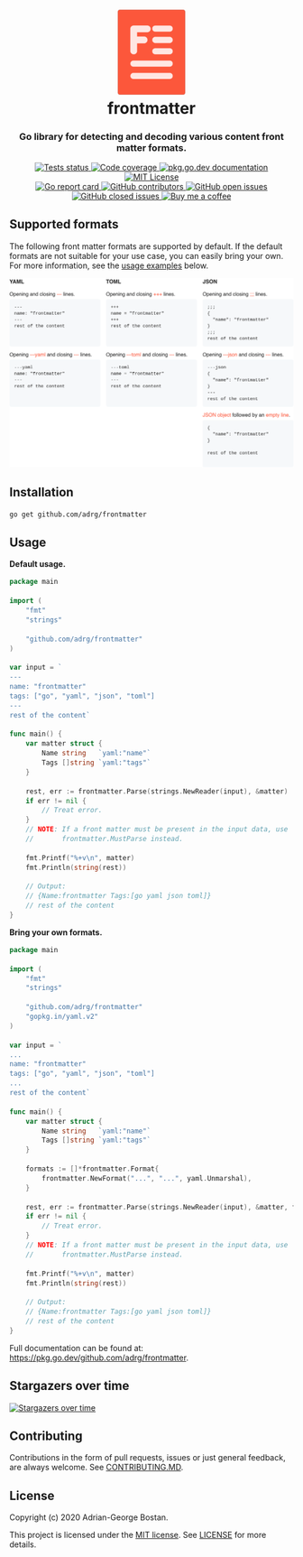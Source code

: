 <h1 align="center">
  <div>
    <img src="https://raw.githubusercontent.com/adrg/adrg.github.io/master/assets/projects/frontmatter/logo.png" width="120px" alt="frontmatter logo"/>
  </div>
  frontmatter
</h1>

<h3 align="center">Go library for detecting and decoding various content front matter formats.</h3>

<p align="center">
    <a href="https://github.com/adrg/frontmatter/actions/workflows/tests.yml">
        <img alt="Tests status" src="https://github.com/adrg/frontmatter/actions/workflows/tests.yml/badge.svg">
    </a>
    <a href="https://codecov.io/gh/adrg/frontmatter">
        <img alt="Code coverage" src="https://codecov.io/gh/adrg/frontmatter/branch/master/graphs/badge.svg?branch=master">
    </a>
    <a href="https://pkg.go.dev/github.com/adrg/frontmatter">
        <img alt="pkg.go.dev documentation" src="https://pkg.go.dev/badge/github.com/adrg/frontmatter">
    </a>
    <a href="https://opensource.org/licenses/MIT" rel="nofollow">
        <img alt="MIT License" src="https://img.shields.io/github/license/adrg/frontmatter"/>
    </a>
    <br />
    <a href="https://goreportcard.com/report/github.com/adrg/frontmatter">
        <img alt="Go report card" src="https://goreportcard.com/badge/github.com/adrg/frontmatter?style=flat" />
    </a>
    <a href="https://github.com/adrg/frontmatter/graphs/contributors">
        <img alt="GitHub contributors" src="https://img.shields.io/github/contributors/adrg/frontmatter" />
    </a>
    <a href="https://github.com/adrg/frontmatter/issues?q=is%3Aopen+is%3Aissue">
        <img alt="GitHub open issues" src="https://img.shields.io/github/issues-raw/adrg/frontmatter">
    </a>
    <a href="https://github.com/adrg/frontmatter/issues?q=is%3Aissue+is%3Aclosed">
        <img alt="GitHub closed issues" src="https://img.shields.io/github/issues-closed-raw/adrg/frontmatter" />
    </a>
    <a href="https://ko-fi.com/T6T72WATK">
        <img alt="Buy me a coffee" src="https://img.shields.io/static/v1.svg?label=%20&message=Buy%20me%20a%20coffee&color=579fbf&logo=buy%20me%20a%20coffee&logoColor=white"/>
    </a>

## Supported formats

The following front matter formats are supported by default. If the default
formats are not suitable for your use case, you can easily bring your own.
For more information, see the [usage examples](#usage) below.

![Default front matter formats](https://raw.githubusercontent.com/adrg/adrg.github.io/master/assets/projects/frontmatter/formats.png)

## Installation

```bash
go get github.com/adrg/frontmatter
```

## Usage

**Default usage.**

```go
package main

import (
	"fmt"
	"strings"

	"github.com/adrg/frontmatter"
)

var input = `
---
name: "frontmatter"
tags: ["go", "yaml", "json", "toml"]
---
rest of the content`

func main() {
	var matter struct {
		Name string   `yaml:"name"`
		Tags []string `yaml:"tags"`
	}

	rest, err := frontmatter.Parse(strings.NewReader(input), &matter)
	if err != nil {
		// Treat error.
	}
	// NOTE: If a front matter must be present in the input data, use
	//       frontmatter.MustParse instead.

	fmt.Printf("%+v\n", matter)
	fmt.Println(string(rest))

	// Output:
	// {Name:frontmatter Tags:[go yaml json toml]}
	// rest of the content
}
```

**Bring your own formats.**

```go
package main

import (
	"fmt"
	"strings"

	"github.com/adrg/frontmatter"
	"gopkg.in/yaml.v2"
)

var input = `
...
name: "frontmatter"
tags: ["go", "yaml", "json", "toml"]
...
rest of the content`

func main() {
	var matter struct {
		Name string   `yaml:"name"`
		Tags []string `yaml:"tags"`
	}

	formats := []*frontmatter.Format{
		frontmatter.NewFormat("...", "...", yaml.Unmarshal),
	}

	rest, err := frontmatter.Parse(strings.NewReader(input), &matter, formats...)
	if err != nil {
		// Treat error.
	}
	// NOTE: If a front matter must be present in the input data, use
	//       frontmatter.MustParse instead.

	fmt.Printf("%+v\n", matter)
	fmt.Println(string(rest))

	// Output:
	// {Name:frontmatter Tags:[go yaml json toml]}
	// rest of the content
}
```

Full documentation can be found at: https://pkg.go.dev/github.com/adrg/frontmatter.

## Stargazers over time

[![Stargazers over time](https://starchart.cc/adrg/frontmatter.svg)](https://starchart.cc/adrg/frontmatter)

## Contributing

Contributions in the form of pull requests, issues or just general feedback,
are always welcome. See [CONTRIBUTING.MD](CONTRIBUTING.md).

## License

Copyright (c) 2020 Adrian-George Bostan.

This project is licensed under the [MIT license](https://opensource.org/licenses/MIT).
See [LICENSE](LICENSE) for more details.
